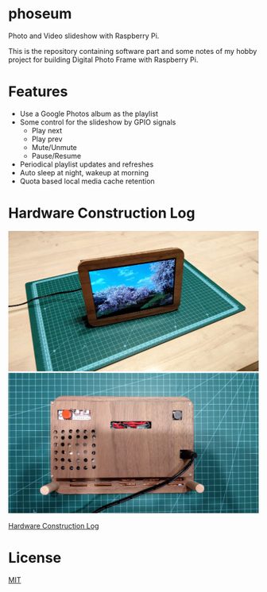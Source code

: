 # phoseum
Photo and Video slideshow with Raspberry Pi.

This is the repository containing software part and some notes of my hobby project for building Digital Photo Frame with Raspberry Pi.

# Features

* Use a Google Photos album as the playlist
* Some control for the slideshow by GPIO signals
  * Play next
  * Play prev
  * Mute/Unmute
  * Pause/Resume
* Periodical playlist updates and refreshes
* Auto sleep at night, wakeup at morning
* Quota based local media cache retention

# Hardware Construction Log

![final-front](./docs/final-front.jpg)
![final-back-wood](./docs/final-back-wood.jpg)

[Hardware Construction Log](./docs/hardware.md)

# License

[MIT](./LICENSE)

